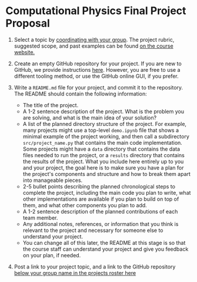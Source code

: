 # Computational Physics Final Project Proposal

1. Select a topic by [coordinating with your group](https://docs.google.com/document/d/1O16vAUVFH1HswU8cDSWhX64df1tGc6MBhEAng7Doi5Y/edit?usp=sharing). The project rubric, suggested scope, and past examples can be found [on the course website.](https://www.wgilpin.com/cphy/project)

2. Create an empty GitHub repository for your project. If you are new to GitHub, we provide instructions [here](https://www.wgilpin.com/howto/howto_github.html). However, you are free to use a different tooling method, or use the GitHub online GUI, if you prefer.

3. Write a `README.md` file for your project, and commit it to the repository. The README should contain the following information:
    - The title of the project.
    - A 1-2 sentence description of the project. What is the problem you are solving, and what is the main idea of your solution?
    - A list of the planned directory structure of the project. For example, many projects might use a top-level `demo.ipynb` file that shows a minimal example of the project working, and then call a subdirectory `src/project_name.py` that contains the main code implementation. Some projects might have a `data` directory that contains the data files needed to run the project, or a `results` directory that contains the results of the project. What you include here entirely up to you and your project, the goal here is to make sure you have a plan for the project's components and structure and how to break them apart into manageable pieces.
    - 2-5 bullet points describing the planned chronological steps to complete the project, including the main code you plan to write, what other implementations are available if you plan to build on top of them, and what other components you plan to add.
    - A 1-2 sentence description of the planned contributions of each team member.
    - Any additional notes, references, or information that you think is relevant to the project and necessary for someone else to understand your project.
    - You can change all of this later, the README at this stage is so that the course staff can understand your project and give you feedback on your plan, if needed.

4. Post a link to your project topic, and a link to the GitHub repository [below your group name in the projects roster here](https://docs.google.com/document/d/1O16vAUVFH1HswU8cDSWhX64df1tGc6MBhEAng7Doi5Y/edit?usp=sharing)
    
